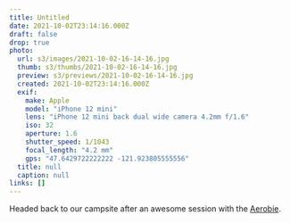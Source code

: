 ```yaml
---
title: Untitled
date: 2021-10-02T23:14:16.000Z
draft: false
drop: true
photo:
  url: s3/images/2021-10-02-16-14-16.jpg
  thumb: s3/thumbs/2021-10-02-16-14-16.jpg
  preview: s3/previews/2021-10-02-16-14-16.jpg
  created: 2021-10-02T23:14:16.000Z
  exif:
    make: Apple
    model: "iPhone 12 mini"
    lens: "iPhone 12 mini back dual wide camera 4.2mm f/1.6"
    iso: 32
    aperture: 1.6
    shutter_speed: 1/1043
    focal_length: "4.2 mm"
    gps: "47.6429722222222 -121.923805555556"
  title: null
  caption: null
links: []
---
```


Headed back to our campsite after an awesome session with the [Aerobie](https://aerobie.com/en_us/products/795861500010).
